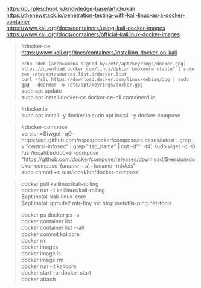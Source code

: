 https://purpleschool.ru/knowledge-base/article/kali  
https://thenewstack.io/penetration-testing-with-kali-linux-as-a-docker-container  
https://www.kali.org/docs/containers/using-kali-docker-images  
https://www.kali.org/docs/containers/official-kalilinux-docker-images  

> #docker-ce  
> https://www.kali.org/docs/containers/installing-docker-on-kali  
>
> `echo "deb [arch=amd64 signed-by=/etc/apt/keyrings/docker.gpg] https://download.docker.com/linux/debian bookworm stable" | sudo tee /etc/apt/sources.list.d/docker.list`    
> `curl -fsSL https://download.docker.com/linux/debian/gpg | sudo gpg --dearmor -o /etc/apt/keyrings/docker.gpg`    
> sudo apt update  
> sudo apt install docker-ce docker-ce-cli containerd.io  

> #docker.io  
> sudo apt install -y docker.io 
> sudo apt install -y docker-compose

> #docker-compose  
> version=$(wget -qO- https://api.github.com/repos/docker/compose/releases/latest | grep -v "central-infosec" | grep ".tag_name" | cut -d'"' -f4)    
> sudo wget -q -O /usr/local/bin/docker-compose "https://github.com/docker/compose/releases/download/$version/docker-compose-$(uname -s)-$(uname -m)#cis"  
> sudo chmod +x /usr/local/bin/docker-compose  
  
> docker pull kalilinux/kali-rolling  
> docker run -it kalilinux/kali-rolling  
> $apt install kali-linux-core  
> $apt install iproute2  mtr-tiny mc htop inetutils-ping net-tools  
> 
> docker ps
> docker ps -a    
> docker container list  
> docker container list --all  
> docker commit <id> kalicore  
> docker rm <id>  
> docker images  
> docker image ls  
> docker image rm <id>  
> docker run -it kalicore  
> docker start -ai <id>
> docker start <id>  
> docker attach <id>  

